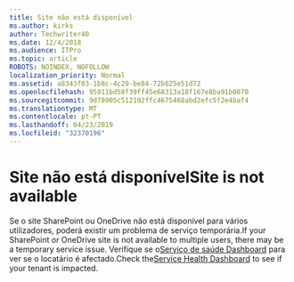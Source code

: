 ```yaml
---
title: Site não está disponível
ms.author: kirks
author: Techwriter40
ms.date: 12/4/2018
ms.audience: ITPro
ms.topic: article
ROBOTS: NOINDEX, NOFOLLOW
localization_priority: Normal
ms.assetid: a8343f03-1b8c-4c29-be84-72b025e51d72
ms.openlocfilehash: 95911bd58f39ff45e68313a18f167e8ba91b0070
ms.sourcegitcommit: 9d78905c512192ffc4675468abd2efc5f2e4baf4
ms.translationtype: MT
ms.contentlocale: pt-PT
ms.lasthandoff: 04/23/2019
ms.locfileid: "32370196"
---
```

# <a name="site-is-not-available"></a><span data-ttu-id="3a9f4-102">Site não está disponível</span><span class="sxs-lookup"><span data-stu-id="3a9f4-102">Site is not available</span></span>

<span data-ttu-id="3a9f4-103">Se o site SharePoint ou OneDrive não está disponível para vários utilizadores, poderá existir um problema de serviço temporária.</span><span class="sxs-lookup"><span data-stu-id="3a9f4-103">If your SharePoint or OneDrive site is not available to multiple users, there may be a temporary service issue.</span></span> <span data-ttu-id="3a9f4-104">Verifique se o[Serviço de saúde Dashboard](https://admin.microsoft.com/AdminPortal/Home#/servicehealth) para ver se o locatário é afectado.</span><span class="sxs-lookup"><span data-stu-id="3a9f4-104">Check the[Service Health Dashboard](https://admin.microsoft.com/AdminPortal/Home#/servicehealth) to see if your tenant is impacted.</span></span> 
  

